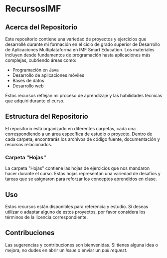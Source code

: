 # RecursosIMF

## Acerca del Repositorio

Este repositorio contiene una variedad de proyectos y ejercicios que desarrollé durante mi formación en el ciclo de grado superior de Desarrollo de Aplicaciones Multiplataforma en IMF Smart Education. Los materiales incluyen desde fundamentos de programación hasta aplicaciones más complejas, cubriendo áreas como:

- Programación en Java
- Desarrollo de aplicaciones móviles
- Bases de datos
- Desarrollo web

Estos recursos reflejan mi proceso de aprendizaje y las habilidades técnicas que adquirí durante el curso.

## Estructura del Repositorio

El repositorio está organizado en diferentes carpetas, cada una correspondiendo a un área específica de estudio o proyecto. Dentro de cada carpeta, encontrarás los archivos de código fuente, documentación y recursos relacionados.

### Carpeta "Hojas"

La carpeta "Hojas" contiene las hojas de ejercicios que nos mandaron hacer durante el curso. Estas hojas representan una variedad de desafíos y tareas que se asignaron para reforzar los conceptos aprendidos en clase.

## Uso

Estos recursos están disponibles para referencia y estudio. Si deseas utilizar o adaptar alguno de estos proyectos, por favor considera los términos de la licencia correspondiente.

## Contribuciones

Las sugerencias y contribuciones son bienvenidas. Si tienes alguna idea o mejora, no dudes en abrir un *issue* o enviar un *pull request*.
